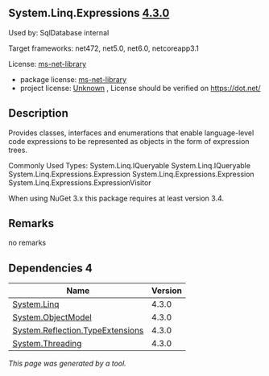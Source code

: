 System.Linq.Expressions [4.3.0](https://www.nuget.org/packages/System.Linq.Expressions/4.3.0)
--------------------

Used by: SqlDatabase internal

Target frameworks: net472, net5.0, net6.0, netcoreapp3.1

License: [ms-net-library](../../../../licenses/ms-net-library) 

- package license: [ms-net-library](http://go.microsoft.com/fwlink/?LinkId=329770) 
- project license: [Unknown](https://dot.net/) , License should be verified on https://dot.net/

Description
-----------
Provides classes, interfaces and enumerations that enable language-level code expressions to be represented as objects in the form of expression trees.

Commonly Used Types:
System.Linq.IQueryable<T>
System.Linq.IQueryable
System.Linq.Expressions.Expression<TDelegate>
System.Linq.Expressions.Expression
System.Linq.Expressions.ExpressionVisitor
 
When using NuGet 3.x this package requires at least version 3.4.

Remarks
-----------
no remarks


Dependencies 4
-----------

|Name|Version|
|----------|:----|
|[System.Linq](../../../../packages/nuget.org/system.linq/4.3.0)|4.3.0|
|[System.ObjectModel](../../../../packages/nuget.org/system.objectmodel/4.3.0)|4.3.0|
|[System.Reflection.TypeExtensions](../../../../packages/nuget.org/system.reflection.typeextensions/4.3.0)|4.3.0|
|[System.Threading](../../../../packages/nuget.org/system.threading/4.3.0)|4.3.0|

*This page was generated by a tool.*